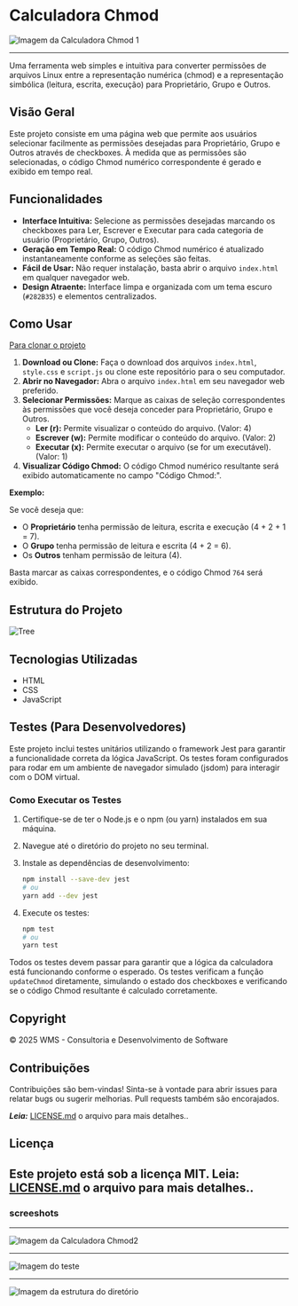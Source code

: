 # Calculadora Chmod

![Imagem da Calculadora Chmod 1](./images/screeshot-1.png)

<hr>

Uma ferramenta web simples e intuitiva para converter permissões de arquivos Linux entre a representação numérica (chmod) e a representação simbólica (leitura, escrita, execução) para Proprietário, Grupo e Outros.

## Visão Geral

Este projeto consiste em uma página web que permite aos usuários selecionar facilmente as permissões desejadas para Proprietário, Grupo e Outros através de checkboxes. À medida que as permissões são selecionadas, o código Chmod numérico correspondente é gerado e exibido em tempo real.

## Funcionalidades

- **Interface Intuitiva:** Selecione as permissões desejadas marcando os checkboxes para Ler, Escrever e Executar para cada categoria de usuário (Proprietário, Grupo, Outros).
- **Geração em Tempo Real:** O código Chmod numérico é atualizado instantaneamente conforme as seleções são feitas.
- **Fácil de Usar:** Não requer instalação, basta abrir o arquivo `index.html` em qualquer navegador web.
- **Design Atraente:** Interface limpa e organizada com um tema escuro (`#282B35`) e elementos centralizados.

## Como Usar

[Para clonar o projeto](https://github.com/cabraldasilvac/calculadora-chmod.git)

1. **Download ou Clone:** Faça o download dos arquivos `index.html`, `style.css` e `script.js` ou clone este repositório para o seu computador.
2. **Abrir no Navegador:** Abra o arquivo `index.html` em seu navegador web preferido.
3. **Selecionar Permissões:** Marque as caixas de seleção correspondentes às permissões que você deseja conceder para Proprietário, Grupo e Outros.
   - **Ler (r):** Permite visualizar o conteúdo do arquivo. (Valor: 4)
   - **Escrever (w):** Permite modificar o conteúdo do arquivo. (Valor: 2)
   - **Executar (x):** Permite executar o arquivo (se for um executável). (Valor: 1)
4. **Visualizar Código Chmod:** O código Chmod numérico resultante será exibido automaticamente no campo "Código Chmod:".

**Exemplo:**

Se você deseja que:

- O **Proprietário** tenha permissão de leitura, escrita e execução (4 + 2 + 1 = 7).
- O **Grupo** tenha permissão de leitura e escrita (4 + 2 = 6).
- Os **Outros** tenham permissão de leitura (4).

Basta marcar as caixas correspondentes, e o código Chmod `764` será exibido.

## Estrutura do Projeto

![Tree](./images/img-tree.png)

## Tecnologias Utilizadas

- HTML
- CSS
- JavaScript

## Testes (Para Desenvolvedores)

Este projeto inclui testes unitários utilizando o framework Jest para garantir a funcionalidade correta da lógica JavaScript. Os testes foram configurados para rodar em um ambiente de navegador simulado (jsdom) para interagir com o DOM virtual.

### Como Executar os Testes

1. Certifique-se de ter o Node.js e o npm (ou yarn) instalados em sua máquina.
2. Navegue até o diretório do projeto no seu terminal.
3. Instale as dependências de desenvolvimento:

   ```bash
   npm install --save-dev jest
   # ou
   yarn add --dev jest
   ```

4. Execute os testes:

   ```bash
   npm test
   # ou
   yarn test
   ```

Todos os testes devem passar para garantir que a lógica da calculadora está funcionando conforme o esperado. Os testes verificam a função `updateChmod` diretamente, simulando o estado dos checkboxes e verificando se o código Chmod resultante é calculado corretamente.

## Copyright

&copy; 2025 WMS - Consultoria e Desenvolvimento de Software

## Contribuições

Contribuições são bem-vindas! Sinta-se à vontade para abrir issues para relatar bugs ou sugerir melhorias. Pull requests também são encorajados.

**_Leia:_** [LICENSE.md](https://github.com/cabraldasilvac/calculadora-chmod/blob/main/CONTRIBUTING.md) o arquivo para mais detalhes..

## Licença

## Este projeto está sob a licença MIT. Leia: [LICENSE.md](https://github.com/cabraldasilvac/calculadora-chmod/blob/main/LICENSE.md) o arquivo para mais detalhes..

### screeshots

<hr>

![Imagem da Calculadora Chmod2](./images/screenshot-2.png)

<hr>

![Imagem do teste](./images/img-test.png)

<hr>

![Imagem da estrutura do diretório](./images/img-tree.png)

